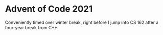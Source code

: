# Advent of Code 2021
Conveniently timed over winter break, right before I jump into CS 162 after a four-year break from C++.
